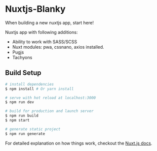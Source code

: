 # Nuxtjs-Blanky

When building a new nuxtjs app, start here! 

Nuxtjs app with following additions:
* Ability to work with SASS/SCSS
* Nuxt modules: pwa, cssnano, axios installed. 
* Pugjs
* Tachyons

## Build Setup

``` bash
# install dependencies
$ npm install # Or yarn install

# serve with hot reload at localhost:3000
$ npm run dev

# build for production and launch server
$ npm run build
$ npm start

# generate static project
$ npm run generate
```

For detailed explanation on how things work, checkout the [Nuxt.js docs](https://github.com/nuxt/nuxt.js).
